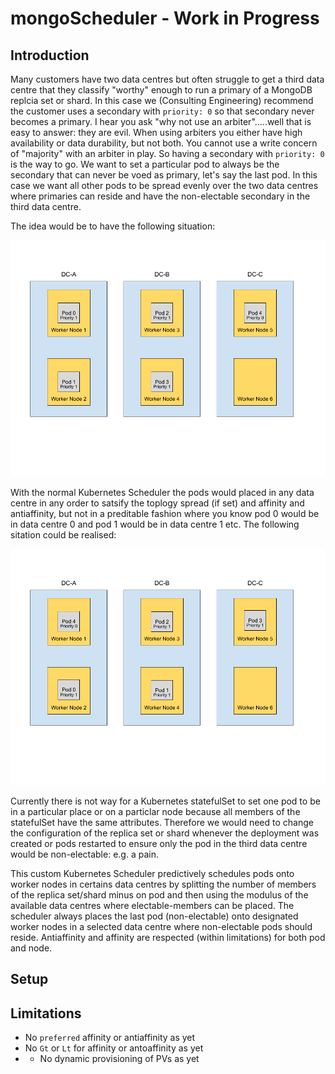# mongoScheduler - Work in Progress

## Introduction

Many customers have two data centres but often struggle to get a third data centre that they classify "worthy" enough to run a primary of a MongoDB replcia set or shard. In this case we (Consulting Engineering) recommend the customer uses a secondary with `priority: 0` so that secondary never becomes a primary. I hear you ask "why not use an arbiter".....well that is easy to answer: they are evil. When using arbiters you either have high availability or data durability, but not both. You cannot use a write concern of "majority" with an arbiter in play. So having a secondary with `priority: 0` is the way to go. We want to set a particular pod to always be the secondary that can never be voed as primary, let's say the last pod. In this case we want all other pods to be spread evenly over the two data centres where primaries can reside and have the non-electable secondary in the third data centre.

The idea would be to have the following situation:

![Desired Toplogy](https://github.com/beergeek/mongoScheduler/blob/main/images/mongoSchedulerFixed.png "Desired Toplogy Spread")

With the normal Kubernetes Scheduler the pods would placed in any data centre in any order to satsify the toplogy spread (if set) and affinity and antiaffinity, but not in a preditable fashion where you know pod 0 would be in data centre 0 and pod 1 would be in data centre 1 etc. The following sitation could be realised:

![Undesired Topology](https://github.com/beergeek/mongoScheduler/blob/main/images/k8sScheduler.png "Undesired Topology Spread")

Currently there is not way for a Kubernetes statefulSet to set one pod to be in a particular place or on a particlar node because all members of the statefulSet have the same attributes. Therefore we would need to change the configuration of the replica set or shard whenever the deployment was created or pods restarted to ensure only the pod in the third data centre would be non-electable: e.g. a pain.

This custom Kubernetes Scheduler predictively schedules pods onto worker nodes in certains data centres by splitting the number of members of the replica set/shard minus on pod and then using the modulus of the available data centres where electable-members can be placed. The scheduler always places the last pod (non-electable) onto designated worker nodes in a selected data centre where non-electable pods should reside. Antiaffinity and affinity are respected (within limitations) for both pod and node.

## Setup


## Limitations

* No `preferred` affinity or antiaffinity as yet
* No `Gt` or `Lt` for affinity or antoaffinity as yet
* * No dynamic provisioning of PVs as yet